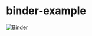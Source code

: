 # binder-example

[![Binder](https://mybinder.org/badge_logo.svg)](https://mybinder.org/v2/gh/waco527/binder-example/master)
